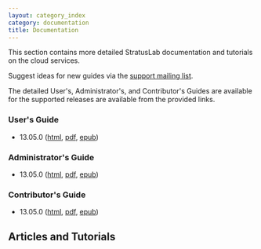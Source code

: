 ```yaml
---
layout: category_index
category: documentation
title: Documentation
---
```


This section contains more detailed StratusLab documentation and
tutorials on the cloud services.

Suggest ideas for new guides via the [support mailing list](/about).

The detailed User's, Administrator's, and Contributor's Guides are
available for the supported releases are available from the provided
links.

### User's Guide

  * 13.05.0
    ([html](release/13.05.0/users-guide/users-guide.html),
    [pdf](release/13.05.0/users-guide.pdf),
    [epub](release/13.05.0/users-guide.epub))

### Administrator's Guide

  * 13.05.0
    ([html](release/13.05.0/administrators-guide/administrators-guide.html),
    [pdf](release/13.05.0/administrators-guide.pdf),
    [epub](release/13.05.0/administrators-guide.epub))

### Contributor's Guide

  * 13.05.0
    ([html](release/13.05.0/contributors-guide/contributors-guide.html),
    [pdf](release/13.05.0/contributors-guide.pdf),
    [epub](release/13.05.0/contributors-guide.epub))

## Articles and Tutorials

